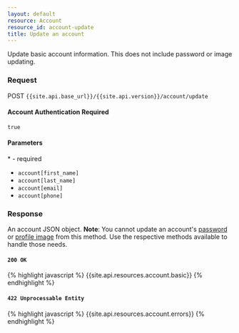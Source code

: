```yaml
---
layout: default
resource: Account
resource_id: account-update
title: Update an account
---
```

Update basic account information.  This does not include password or image updating.

### Request

<span class="method">POST</span> `{{site.api.base_url}}/{{site.api.version}}/account/update`

#### Account Authentication Required

`true`

#### Parameters

<span class="required">*</span> - required

* `account[first_name]`
* `account[last_name]`
* `account[email]`
* `account[phone]`

### Response

An account JSON object.  **Note**: You cannot update an account's [password](/1/post/account/change_password) or [profile image](/1/post/account/image) from this method.  Use the respective methods available to handle those needs.

#### `200 OK`

{% highlight javascript %}
{{site.api.resources.account.basic}}
{% endhighlight %}

#### `422 Unprocessable Entity`

{% highlight javascript %}
{{site.api.resources.account.errors}}
{% endhighlight %}
